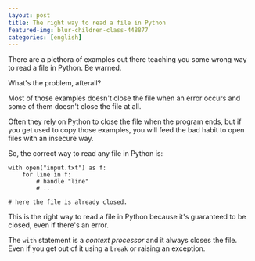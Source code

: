 ```yaml
---
layout: post
title: The right way to read a file in Python
featured-img: blur-children-class-448877
categories: [english]
---
```


There are a plethora of examples out there teaching you some wrong way to read a file in Python. Be warned.

What's the problem, afterall?

Most of those examples doesn't close the file when an error occurs and some of them doesn't close the file at all.

Often they rely on Python to close the file when the program ends, but if you get used to copy those examples, you will feed the bad habit to open files with an insecure way.

So, the correct way to read any file in Python is:

```
with open("input.txt") as f:
    for line in f:
        # handle "line"
        # ...

# here the file is already closed.
```

This is the right way to read a file in Python because it's guaranteed to be closed, even if there's an error.

The `with` statement is a _context processor_ and it always closes the file. Even if you get out of it using a `break` or raising an exception.
